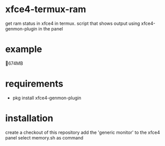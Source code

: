 # xfce4-termux-ram
get ram status in xfce4 in termux.
script that shows output using xfce4-genmon-plugin in the panel

# example
🐏674MB


# requirements
- pkg install xfce4-genmon-plugin

# installation

create a checkout of this repository
add the 'generic monitor' to the xfce4 panel
select memory.sh as command